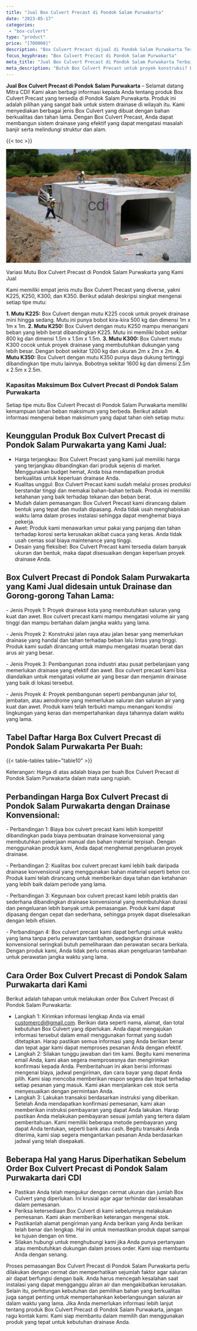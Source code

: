 ```yaml
---
title: "Jual Box Culvert Precast di Pondok Salam Purwakarta"
date: "2023-05-17"
categories:
 - "box-culvert"
type: "product"
price: "[700000]"
description: "Box Culvert Precast dijual di Pondok Salam Purwakarta Terbaik. Box Culvert Precast unggulan untuk kebutuhan konstruksi dengan performa superior. Konsultasikan kebutuhan Anda sekarang."
focus_keyphrase: "Box Culvert Precast di Pondok Salam Purwakarta"
meta_title: "Jual Box Culvert Precast di Pondok Salam Purwakarta Terbaik - CDI"
meta_description: "Butuh Box Culvert Precast untuk proyek konstruksi? Layanan profesional kami siap membantu dengan kualitas premium. Dapatkan informasi sekarang."
---
```


**Jual Box Culvert Precast di Pondok Salam Purwakarta** – Selamat datang Mitra CDI! Kami akan berbagi informasi kepada Anda tentang produk Box Culvert Precast yang tersedia di Pondok Salam Purwakarta. Produk ini adalah pilihan yang sangat baik untuk sistem drainase di wilayah itu. Kami menyediakan berbagai jenis Box Culvert yang dibuat dengan bahan berkualitas dan tahan lama. Dengan Box Culvert Precast, Anda dapat membangun sistem drainase yang efektif yang dapat mengatasi masalah banjir serta melindungi struktur dan alam.

{{< toc >}}

![Jual Box Culvert Precast di Pondok Salam Purwakarta](/images/box-culvert/box-culvert-07.jpg)

Variasi Mutu Box Culvert Precast di Pondok Salam Purwakarta yang Kami Jual

Kami memiliki empat jenis mutu Box Culvert Precast yang diverse, yakni K225, K250, K300, dan K350. Berikut adalah deskripsi singkat mengenai setiap tipe mutu:

**1\. Mutu K225:** Box Culvert dengan mutu K225 cocok untuk proyek drainase mini hingga sedang. Mutu ini punya bobot kira-kira 500 kg dan dimensi 1m x 1m x 1m.
**2\. Mutu K250:** Box Culvert dengan mutu K250 mampu menangani beban yang lebih berat dibandingkan K225. Mutu ini memiliki bobot sekitar 800 kg dan dimensi 1.5m x 1.5m x 1.5m.
**3\. Mutu K300:** Box Culvert mutu K300 cocok untuk proyek drainase yang membutuhkan dukungan yang lebih besar. Dengan bobot sekitar 1200 kg dan ukuran 2m x 2m x 2m.
**4\. Mutu K350:** Box Culvert dengan mutu K350 punya daya dukung tertinggi dibandingkan tipe mutu lainnya. Bobotnya sekitar 1600 kg dan dimensi 2.5m x 2.5m x 2.5m.

### Kapasitas Maksimum Box Culvert Precast di Pondok Salam Purwakarta

Setiap tipe mutu Box Culvert Precast di Pondok Salam Purwakarta memiliki kemampuan tahan beban maksimum yang berbeda. Berikut adalah informasi mengenai beban maksimum yang dapat tahan oleh setiap mutu: 

## Keunggulan Produk Box Culvert Precast di Pondok Salam Purwakarta yang Kami Jual:

*   Harga terjangkau: Box Culvert Precast yang kami jual memiliki harga yang terjangkau dibandingkan dari produk sejenis di market. Menggunakan budget hemat, Anda bisa mendapatkan produk berkualitas untuk keperluan drainase Anda.
*   Kualitas unggul: Box Culvert Precast kami sudah melalui proses produksi berstandar tinggi dan memakai bahan-bahan terbaik. Produk ini memiliki ketahanan yang baik terhadap tekanan dan beban berat.
*   Mudah dalam pemasangan: Box Culvert Precast kami dirancang dalam bentuk yang tepat dan mudah dipasang. Anda tidak usah menghabiskan waktu lama dalam proses instalasi sehingga dapat menghemat biaya pekerja.
*   Awet: Produk kami menawarkan umur pakai yang panjang dan tahan terhadap korosi serta kerusakan akibat cuaca yang keras. Anda tidak usah cemas soal biaya maintenance yang tinggi.
*   Desain yang fleksibel: Box Culvert Precast kami tersedia dalam banyak ukuran dan bentuk, maka dapat disesuaikan dengan keperluan proyek drainase Anda.

## Box Culvert Precast di Pondok Salam Purwakarta yang Kami Jual didesain untuk Drainase dan Gorong-gorong Tahan Lama:

\- Jenis Proyek 1: Proyek drainase kota yang membutuhkan saluran yang kuat dan awet. Box culvert precast kami mampu mengatasi volume air yang tinggi dan mampu bertahan dalam jangka waktu yang lama.

\- Jenis Proyek 2: Konstruksi jalan raya atau jalan besar yang memerlukan drainase yang handal dan tahan terhadap beban lalu lintas yang tinggi. Produk kami sudah dirancang untuk mampu mengatasi muatan berat dan arus air yang besar.

\- Jenis Proyek 3: Pembangunan zona industri atau pusat perbelanjaan yang memerlukan drainase yang efektif dan awet. Box culvert precast kami bisa diandalkan untuk mengatasi volume air yang besar dan menjamin drainase yang baik di lokasi tersebut.

\- Jenis Proyek 4: Proyek pembangunan seperti pembangunan jalur tol, jembatan, atau aerodrome yang memerlukan saluran dan saluran air yang kuat dan awet. Produk kami telah terbukti mampu menangani kondisi lingkungan yang keras dan mempertahankan daya tahannya dalam waktu yang lama.

## Tabel Daftar Harga Box Culvert Precast di Pondok Salam Purwakarta Per Buah:

{{< table-tables table="table10" >}}

Keterangan: Harga di atas adalah biaya per buah Box Culvert Precast di Pondok Salam Purwakarta dalam mata uang rupiah.

## Perbandingan Harga Box Culvert Precast di Pondok Salam Purwakarta dengan Drainase Konvensional:

\- Perbandingan 1: Biaya box culvert precast kami lebih kompetitif dibandingkan pada biaya pembuatan drainase konvensional yang membutuhkan pekerjaan manual dan bahan material terpisah. Dengan menggunakan produk kami, Anda dapat menghemat pengeluaran proyek drainase.

\- Perbandingan 2: Kualitas box culvert precast kami lebih baik daripada drainase konvensional yang menggunakan bahan material seperti beton cor. Produk kami telah dirancang untuk memberikan daya tahan dan ketahanan yang lebih baik dalam periode yang lama.

\- Perbandingan 3: Kegunaan box culvert precast kami lebih praktis dan sederhana dibandingkan drainase konvensional yang membutuhkan durasi dan pengeluaran lebih banyak untuk pemasangan. Produk kami dapat dipasang dengan cepat dan sederhana, sehingga proyek dapat diselesaikan dengan lebih efisien.

\- Perbandingan 4: Box culvert precast kami dapat berfungsi untuk waktu yang lama tanpa perlu perawatan tambahan, sedangkan drainase konvensional seringkali butuh pemeliharaan dan perawatan secara berkala. Dengan produk kami, Anda tidak perlu cemas akan pengeluaran tambahan untuk perawatan jangka waktu yang lama.

## Cara Order Box Culvert Precast di Pondok Salam Purwakarta dari Kami

Berikut adalah tahapan untuk melakukan order Box Culvert Precast di Pondok Salam Purwakarta:

*   Langkah 1: Kirimkan informasi lengkap Anda via email customercdi@gmail.com. Berikan data seperti nama, alamat, dan total kebutuhan Box Culvert yang diperlukan.
Anda dapat mengajukan informasi tersebut dalam email menggunakan format yang sudah ditetapkan. Harap pastikan semua informasi yang Anda berikan benar dan tepat agar kami dapat memproses pesanan Anda dengan efektif.
*   Langkah 2: Silakan tunggu jawaban dari tim kami. Begitu kami menerima email Anda, kami akan segera memprosesnya dan mengirimkan konfirmasi kepada Anda. Pemberitahuan ini akan berisi informasi mengenai biaya, jadwal pengiriman, dan cara bayar yang dapat Anda pilih.
Kami siap mencoba memberikan respon segera dan tepat terhadap setiap pesanan yang masuk. Kami akan menjalankan cek stok serta menyesuaikan dengan permintaan Anda.
*   Langkah 3: Lakukan transaksi berdasarkan instruksi yang diberikan. Setelah Anda mendapatkan konfirmasi pemesanan, kami akan memberikan instruksi pembayaran yang dapat Anda lakukan. Harap pastikan Anda melakukan pembayaran sesuai jumlah yang tertera dalam pemberitahuan.
Kami memiliki beberapa metode pembayaran yang dapat Anda tentukan, seperti bank atau cash. Begitu transaksi Anda diterima, kami siap segera mengantarkan pesanan Anda berdasarkan jadwal yang telah disepakati.

## Beberapa Hal yang Harus Diperhatikan Sebelum Order Box Culvert Precast di Pondok Salam Purwakarta dari CDI

*   Pastikan Anda telah mengukur dengan cermat ukuran dan jumlah Box Culvert yang diperlukan. Ini krusial agar agar terhindar dari kesalahan dalam pemesanan.
*   Periksa ketersediaan Box Culvert di kami sebelumnya melakukan pemesanan. Kami akan memberikan keterangan mengenai stok.
*   Pastikanlah alamat pengiriman yang Anda berikan yang Anda berikan telah benar dan lengkap. Hal ini untuk memastikan produk dapat sampai ke tujuan dengan on time.
*   Silakan hubungi untuk menghubungi kami jika Anda punya pertanyaan atau membutuhkan dukungan dalam proses order. Kami siap membantu Anda dengan senang.

Proses pemasangan Box Culvert Precast di Pondok Salam Purwakarta perlu dilakukan dengan cermat dan memperhatikan sejumlah faktor agar saluran air dapat berfungsi dengan baik. Anda harus mencegah kesalahan saat instalasi yang dapat mengganggu aliran air dan mengakibatkan kerusakan. Selain itu, perhitungan kebutuhan dan pemilihan bahan yang berkualitas juga sangat penting untuk mempertahankan keberlangsungan saluran air dalam waktu yang lama. Jika Anda memerlukan informasi lebih lanjut tentang produk Box Culvert Precast di Pondok Salam Purwakarta, jangan ragu kontak kami. Kami siap membantu dalam memilih dan menggunakan produk yang tepat untuk kebutuhan drainase Anda.